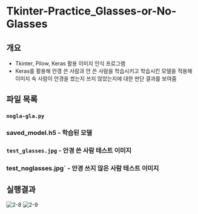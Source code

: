 # Tkinter-Practice_Glasses-or-No-Glasses

## 개요

- Tkinter, Pilow, Keras 활용 이미지 인식 프로그램
- Keras를 활용해 안경 쓴 사람과 안 쓴 사람을 학습시키고 학습시킨 모델을 적용해 이미지 속 사람이 안경을 썼는지 쓰지 않았는지에 대한 판단 결과를 보여줌

## 파일 목록

### `nogla-gla.py`
### saved_model.h5 - 학습된 모델
### `test_glasses.jpg` - 안경 쓴 사람 테스트 이미지
### test_noglasses.jpg` - 안경 쓰지 않은 사람 테스트 이미지

## 실행결과
![2-8](https://github.com/user-attachments/assets/7e9ad984-2c96-4bf8-acbf-734c097e78e6)
![2-9](https://github.com/user-attachments/assets/4116b729-8198-4351-932d-44cf494b96da)

